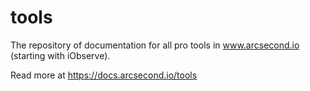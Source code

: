 # tools

The repository of documentation for all pro tools in www.arcsecond.io (starting 
with iObserve).

Read more at https://docs.arcsecond.io/tools


